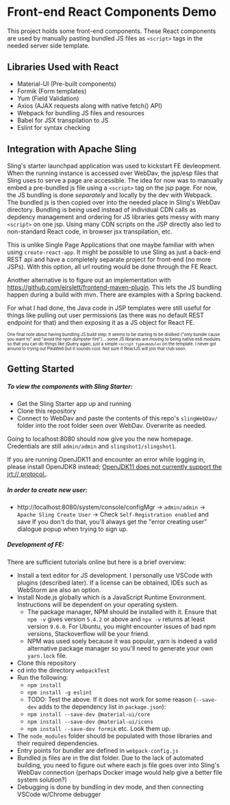 # Front-end React Components Demo

This project holds some front-end components.
These React components are used by manually pasting bundled JS files as `<script>` tags in the needed server side template.

## Libraries Used with React
- Material-UI (Pre-built components)
- Formik (Form templates)
- Yum (Field Validation)
- Axios (AJAX requests along with native fetch() API)
- Webpack for bundling JS files and resources
- Babel for JSX transpilation to JS
- Eslint for syntax checking

## Integration with Apache Sling
Sling's starter launchpad application was used to kickstart FE devleopment. When the running instance is accessed over WebDav, the jsp/esp files that Sling uses to serve a page are accessible. The idea for now was to manually embed a pre-bundled js file using a `<script>` tag on the jsp page. For now, the JS bundling is done _separately_ and locally by the dev with Webpack. The bundled js is then copied over into the needed place in Sling's WebDav directory. Bundling is being used instead of individual CDN calls as depdency management and ordering for JS libraries gets messy with many `<script>` on one jsp. Using many CDN scripts on the JSP directly also led to non-standard React code, in browser jsx transpilation, etc. 

This is unlike Single Page Applications that one maybe familiar with when using `create-react-app`. It might be possible to use Sling as just a back-end REST api and have a completely separate project for front-end (no more JSPs). With this option, all url routing would be done through the FE React. 

Another alternative is to figure out an implementation with https://github.com/eirslett/frontend-maven-plugin. This lets the JS bundling happen during a build with mvn. There are examples with a Spring backend. 

For what I had done, the Java code in JSP templates were still useful for things like pulling out user permissions (as there was no default REST endpoint for that) and then exposing it as a JS object for React FE. 

<sub><sup>One final note about having bundling JS build step: It seems to be starting to be disliked ("only bundle cause you want to" and "avoid the npm dumpster fire")... some JS libraries are moving to being native es6 modules so that you can do things like jQuery again, just a simple `<script type=module>` on the template. I never got around to trying out PikaWeb but it sounds cool. Not sure if ReactJS will join that club soon. </sup></sub>

## Getting Started
##### To view the components with Sling Starter:
- Get the Sling Starter app up and running
- Clone this repository
- Connect to WebDav and paste the contents of this repo's `slingWebDav/` folder into the root folder seen over WebDav. Overwrite as needed.

Going to localhost:8080 should now give you the new homepage. Credentials are still `admin/admin` and `slingshot1/slingshot1`. 

If you are running OpenJDK11 and encounter an error while logging in, please install OpenJDK8 instead; [OpenJDK11 does not currently support the jrt:// protocol.](https://bugs.openjdk.java.net/browse/JDK-8209180).

##### In order to create new user:
- http://localhost:8080/system/console/configMgr -> `admin/admin` -> `Apache Sling Create User` -> Check `Self-Registration enabled` and save
If you don't do that, you'll always get the "error creating user" dialogue popup when trying to sign up.

##### Development of FE:
There are sufficient tutorials online but here is a brief overview:
- Install a text editor for JS development. I personally use VSCode with plugins (described later). If a license can be obtained, IDEs such as WebStorm are also an option.
- Install Node.js globally which is a JavaScript Runtime Environment. Instructions will be dependent on your operating system. 
    - The package manager, NPM should be installed with it. Ensure that `npm -v` gives version `5.4.2` or above and `npx -v` returns at least version `9.6.0`. For Ubuntu, you might encounter issues of bad npm versions, Stackoverflow will be your friend.
    - NPM was used soely because it was popular, yarn is indeed a valid alternative package manager so you'll need to generate your own `yarn.lock` file.
- Clone this repository
- cd into the directory `webpackTest`
- Run the following:
	- `npm install`
	- `npm install -g eslint`
	- TODO: Test the above. If it does not work for some reason (`--save-dev` adds to the dependency list in `package.json`):
	- `npm install --save-dev @material-ui/core`
	- `npm install --save-dev @material-ui/icons`
	- `npm install --save-dev formik` etc. Look them up.
- The `node_modules` folder should be populated with those libraries and their required dependencies. 
- Entry points for bundler are defined in `webpack-config.js`
- Bundled js files are in the dist folder. Due to the lack of automated building, you need to figure out where each js file goes over into Sling's WebDav connection (perhaps Docker image would help give a better file system solution?)
- Debugging is done by bundling in dev mode, and then connecting VSCode w/Chrome debugger
